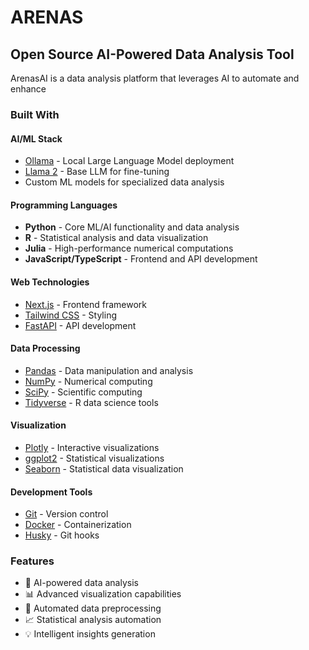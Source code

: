 # ARENAS
## Open Source AI-Powered Data Analysis Tool

ArenasAI is a data analysis platform that leverages AI to automate and enhance 

### Built With

#### AI/ML Stack
- [Ollama](https://ollama.ai/) - Local Large Language Model deployment
- [Llama 2](https://ai.meta.com/llama/) - Base LLM for fine-tuning
- Custom ML models for specialized data analysis

#### Programming Languages  
- **Python** - Core ML/AI functionality and data analysis
- **R** - Statistical analysis and data visualization
- **Julia** - High-performance numerical computations
- **JavaScript/TypeScript** - Frontend and API development

#### Web Technologies
- [Next.js](https://nextjs.org/) - Frontend framework
- [Tailwind CSS](https://tailwindcss.com/) - Styling
- [FastAPI](https://fastapi.tiangolo.com/) - API development

#### Data Processing
- [Pandas](https://pandas.pydata.org/) - Data manipulation and analysis
- [NumPy](https://numpy.org/) - Numerical computing
- [SciPy](https://scipy.org/) - Scientific computing
- [Tidyverse](https://www.tidyverse.org/) - R data science tools

#### Visualization
- [Plotly](https://plotly.com/) - Interactive visualizations
- [ggplot2](https://ggplot2.tidyverse.org/) - Statistical visualizations
- [Seaborn](https://seaborn.pydata.org/) - Statistical data visualization

#### Development Tools
- [Git](https://git-scm.com/) - Version control
- [Docker](https://www.docker.com/) - Containerization
- [Husky](https://typicode.github.io/husky/) - Git hooks


### Features

- 🤖 AI-powered data analysis
- 📊 Advanced visualization capabilities
- 🔄 Automated data preprocessing
- 📈 Statistical analysis automation
- 💡 Intelligent insights generation